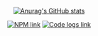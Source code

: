 

<div align=center>

  [![Anurag's GitHub stats](https://github-readme-stats.vercel.app/api?username=possible819&count_private=true&show_icons=true)](https://github.com/anuraghazra/github-readme-stats)

  [![NPM link](https://img.shields.io/badge/M2%20modules-CB3837?style=for-the-badge&logo=npm&logoColor=white)](https://www.npmjs.com/search?q=%40m2-modules)
  [![Code logs link](https://img.shields.io/badge/Code%20logs-000?style=for-the-badge&logo=next.js&logoColor=white)](https://code-logs.github.io)
</div>
